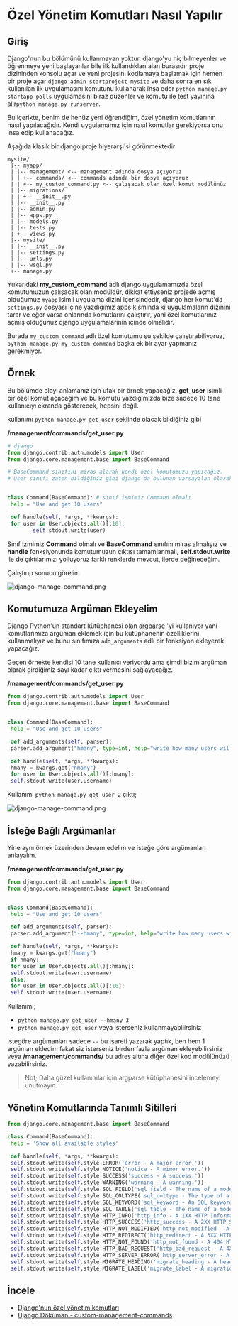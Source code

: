 # Özel Yönetim Komutları Nasıl Yapılır

## Giriş

Django'nun bu bölümünü kullanmayan yoktur, django'yu hiç bilmeyenler ve öğrenmeye yeni başlayanlar bile ilk kullandıkları alan burasıdır proje dizininden konsolu açar ve yeni projesini kodlamaya başlamak için hemen bir proje açar `django-admin startproject mysite` ve daha sonra en sık kullanılan ilk uygulamasını komutunu kullanarak inşa eder `python manage.py startapp polls` uygulamasını biraz düzenler ve komutu ile test yayınına alır`python manage.py runserver`.

Bu içerikte, benim de henüz yeni öğrendiğim, özel yönetim komutlarının nasıl yapılacağıdır. Kendi uygulamamız için nasıl komutlar gerekiyorsa onu insa edip kullanacağız.

Aşağıda klasik bir django proje hiyerarşi'si görünmektedir

```text
mysite/
 |-- myapp/
 | |-- management/ <-- management adında dosya açıyoruz
 | | +-- commands/ <-- commands adında bir dosya açıyoruz
 | | +-- my_custom_command.py <-- çalışacak olan özel komut modülünüz
 | |-- migrations/
 | | +-- __init__.py
 | |-- __init__.py
 | |-- admin.py
 | |-- apps.py
 | |-- models.py
 | |-- tests.py
 | +-- views.py
 |-- mysite/
 | |-- __init__.py
 | |-- settings.py
 | |-- urls.py
 | |-- wsgi.py
 +-- manage.py
```

Yukarıdaki **my\_custom\_command** adlı django uygulamamızda özel komutumuzun çalışacak olan modüldür, dikkat ettiyseniz projede açmış olduğumuz `myapp` isimli uygulama dizini içerisindedir, django her komut'da `settings.py` dosyası içine yazdığımız apps kısmında ki uygulamaların dizinini tarar ve eğer varsa onlarında komutlarını çalıştırır, yani özel komutlarınız açmış olduğunuz django uygulamalarının içinde olmalıdır.

Burada `my_custom_command` adlı özel komutumu şu şekilde çalıştırabiliyoruz, `python manage.py my_custom_command` başka ek bir ayar yapmanız gerekmiyor.

## Örnek

Bu bölümde olayı anlamanız için ufak bir örnek yapacağız, **get\_user** isimli bir özel komut açacağım ve bu komutu yazdığımızda bize sadece 10 tane kullanıcıyı ekranda gösterecek, hepsini değil.

kullanımı `python manage.py get_user` şeklinde olacak bildiğiniz gibi

**/management/commands/get\_user.py**

```python
# django
from django.contrib.auth.models import User
from django.core.management.base import BaseCommand

# BaseCommand sınıfıni miras alarak kendi özel komutumuzu yapıcağız.
# User sınıfı zaten bildiğiniz gibi django'da bulunan varsayılan olarak gelen user modelidir.


class Command(BaseCommand): # sınıf ismimiz Command olmalı
 help = "Use and get 10 users"

 def handle(self, *args, **kwargs):
 for user in User.objects.all()[:10]:
        self.stdout.write(user)
```

Sınıf izmimiz **Command** olmalı ve **BaseCommand** sınıfını miras almalıyız ve **handle** fonksiyonunda komutumuzun çıktısı tamamlanmalı, **self.stdout.write** ile de çıktılarımızı yolluyoruz farklı renklerde mevcut, ilerde değineceğim.

Çalıştırıp sonucu görelim

![django-manage-command.png](https://www.coogger.com/media/images/django-manage-command.png?style=center)

## Komutumuza Argüman Ekleyelim

Django Python'un standart kütüphanesi olan [argparse](https://docs.python.org/3/library/argparse.html) 'yi kullanıyor yani komutlarımıza argüman eklemek için bu kütüphanenin özelliklerini kullanmalıyız ve bunu sınıfımıza `add_arguments` adlı bir fonksiyon ekleyerek yapacağız.

Geçen örnekte kendisi 10 tane kullanıcı veriyordu ama şimdi bizim argüman olarak girdiğimiz sayı kadar çıktı vermesini sağlayacağız.

**/management/commands/get\_user.py**

```python
from django.contrib.auth.models import User
from django.core.management.base import BaseCommand


class Command(BaseCommand):
 help = "Use and get 10 users"

 def add_arguments(self, parser):
 parser.add_argument("hmany", type=int, help="write how many users will you get")

 def handle(self, *args, **kwargs):
 hmany = kwargs.get("hmany")
 for user in User.objects.all()[:hmany]:
 self.stdout.write(user.username)
```

Kullanımı `python manage.py get_user 2` çıktı;

![django-manage-command.png](https://www.coogger.com/media/images/django-manage-command_1.png?style=center)

## İsteğe Bağlı Argümanlar

Yine aynı örnek üzerinden devam edelim ve isteğe göre argümanları anlayalım.

**/management/commands/get\_user.py**

```python
from django.contrib.auth.models import User
from django.core.management.base import BaseCommand


class Command(BaseCommand):
 help = "Use and get 10 users"

 def add_arguments(self, parser):
 parser.add_argument("--hmany", type=int, help="write how many users will you get")

 def handle(self, *args, **kwargs):
 hmany = kwargs.get("hmany")
 if hmany:
 for user in User.objects.all()[:hmany]:
 self.stdout.write(user.username)
 else:
 for user in User.objects.all()[:10]:
 self.stdout.write(user.username)
```

Kullanımı;

* `python manage.py get_user --hmany 3`
* `python manage.py get_user` veya isterseniz kullanmayabilirsiniz

istegöre argümanları sadece `--` bu işareti yazarak yaptık, ben hem 1 argüman ekledim fakat siz isterseniz birden fazla argüman ekleyebilirsiniz veya **/management/commands/** bu adres altına diğer özel kod modülünüzü yazabilirsiniz.

> Not; Daha güzel kullanımlar için argparse kütüphanesini incelemeyi unutmayın.

## Yönetim Komutlarında Tanımlı Sitilleri

```python
from django.core.management.base import BaseCommand

class Command(BaseCommand):
 help = 'Show all available styles'

 def handle(self, *args, **kwargs):
 self.stdout.write(self.style.ERROR('error - A major error.'))
 self.stdout.write(self.style.NOTICE('notice - A minor error.'))
 self.stdout.write(self.style.SUCCESS('success - A success.'))
 self.stdout.write(self.style.WARNING('warning - A warning.'))
 self.stdout.write(self.style.SQL_FIELD('sql_field - The name of a model field in SQL.'))
 self.stdout.write(self.style.SQL_COLTYPE('sql_coltype - The type of a model field in SQL.'))
 self.stdout.write(self.style.SQL_KEYWORD('sql_keyword - An SQL keyword.'))
 self.stdout.write(self.style.SQL_TABLE('sql_table - The name of a model in SQL.'))
 self.stdout.write(self.style.HTTP_INFO('http_info - A 1XX HTTP Informational server response.'))
 self.stdout.write(self.style.HTTP_SUCCESS('http_success - A 2XX HTTP Success server response.'))
 self.stdout.write(self.style.HTTP_NOT_MODIFIED('http_not_modified - A 304 HTTP Not Modified server response.'))
 self.stdout.write(self.style.HTTP_REDIRECT('http_redirect - A 3XX HTTP Redirect server response other than 304.'))
 self.stdout.write(self.style.HTTP_NOT_FOUND('http_not_found - A 404 HTTP Not Found server response.'))
 self.stdout.write(self.style.HTTP_BAD_REQUEST('http_bad_request - A 4XX HTTP Bad Request server response other than 404.'))
 self.stdout.write(self.style.HTTP_SERVER_ERROR('http_server_error - A 5XX HTTP Server Error response.'))
 self.stdout.write(self.style.MIGRATE_HEADING('migrate_heading - A heading in a migrations management command.'))
 self.stdout.write(self.style.MIGRATE_LABEL('migrate_label - A migration name.'))
```

## İncele

* [Django'nun özel yönetim komutları](https://github.com/django/django/tree/master/django/core/management/commands)
* [Django Döküman - custom-management-commands](https://docs.djangoproject.com/en/2.1/howto/custom-management-commands/)

